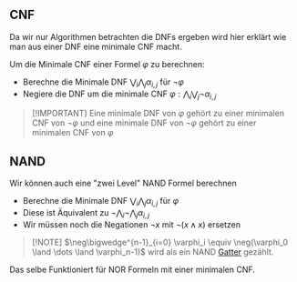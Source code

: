 
## CNF

Da wir nur Algorithmen betrachten die DNFs ergeben wird hier erklärt wie man aus einer DNF eine minimale CNF macht.

Um die Minimale CNF einer Formel $\varphi$ zu berechnen:
- Berechne die Minimale DNF $\bigvee_i\bigwedge_j \alpha_{i,j}$ für $\neg \varphi$
- Negiere die DNF um die minimale CNF $\varphi: \bigwedge_i\bigvee_j \neg \alpha_{i, j}$


> [!IMPORTANT] Eine minimale DNF von $\varphi$ gehört zu einer minimalen CNF von $\neg\varphi$ und eine minimale DNF von $\neg \varphi$ gehört zu einer minimalen CNF von $\varphi$


## NAND

Wir können auch eine "zwei Level" NAND Formel berechnen

- Berechne die Minimale DNF $\bigvee_i\bigwedge_j \alpha_{i,j}$ für $\varphi$
- Diese ist Äquivalent zu $\neg\bigwedge_i \neg\bigwedge_j \alpha_{i, j}$
- Wir müssen noch die Negationen $\neg x$ mit $\neg(x\land x)$ ersetzen

> [!NOTE] $\neg\bigwedge^{n-1}_{i=0} \varphi_i \equiv \neg(\varphi_0 \land \dots \land \varphi_n-1)$ wird als ein NAND [Gatter](Gatter.md) gezählt. 

Das selbe Funktioniert für NOR Formeln mit einer minimalen CNF.

